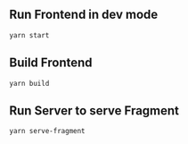 ## Run Frontend in dev mode
```yarn start```

## Build Frontend
```yarn build```

## Run Server to serve Fragment
```yarn serve-fragment```